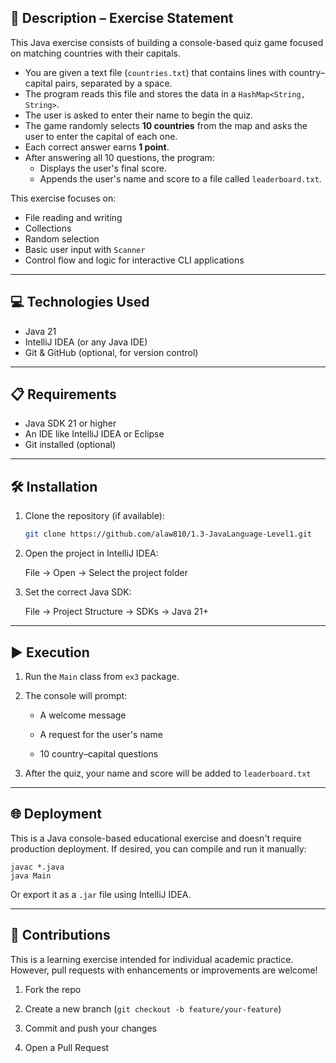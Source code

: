 ## 📄 Description – Exercise Statement

This Java exercise consists of building a console-based quiz game focused on matching countries with their capitals.

- You are given a text file (`countries.txt`) that contains lines with country–capital pairs, separated by a space.
- The program reads this file and stores the data in a `HashMap<String, String>`.
- The user is asked to enter their name to begin the quiz.
- The game randomly selects **10 countries** from the map and asks the user to enter the capital of each one.
- Each correct answer earns **1 point**.
- After answering all 10 questions, the program:
    - Displays the user's final score.
    - Appends the user's name and score to a file called `leaderboard.txt`.

This exercise focuses on:
- File reading and writing
- Collections
- Random selection
- Basic user input with `Scanner`
- Control flow and logic for interactive CLI applications

---

## 💻 Technologies Used

- Java 21
- IntelliJ IDEA (or any Java IDE)
- Git & GitHub (optional, for version control)

---

## 📋 Requirements

- Java SDK 21 or higher
- An IDE like IntelliJ IDEA or Eclipse
- Git installed (optional)

---

## 🛠️ Installation

1. Clone the repository (if available):

   ```bash
   git clone https://github.com/alaw810/1.3-JavaLanguage-Level1.git

2. Open the project in IntelliJ IDEA:

   File → Open → Select the project folder

3. Set the correct Java SDK:

   File → Project Structure → SDKs → Java 21+

---

## ▶️ Execution

1. Run the `Main` class from `ex3` package.

2. The console will prompt:

   - A welcome message

   - A request for the user's name

   - 10 country–capital questions

3. After the quiz, your name and score will be added to `leaderboard.txt`


--- 

## 🌐 Deployment
This is a Java console-based educational exercise and doesn't require production deployment.
If desired, you can compile and run it manually:

    javac *.java
    java Main

Or export it as a `.jar` file using IntelliJ IDEA.

---

## 🤝 Contributions
This is a learning exercise intended for individual academic practice.
However, pull requests with enhancements or improvements are welcome!

1. Fork the repo

2. Create a new branch (`git checkout -b feature/your-feature`)

3. Commit and push your changes

4. Open a Pull Request